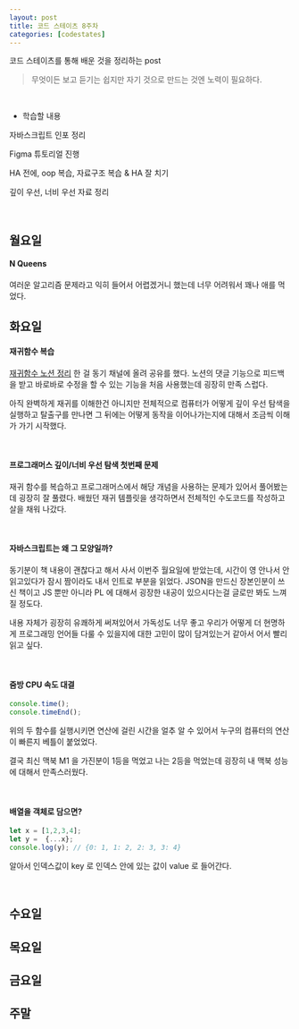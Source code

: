 ```yaml
---
layout: post
title: 코드 스테이츠 8주차
categories: [codestates]
---
```


코드 스테이츠를 통해 배운 것을 정리하는 post

> 무엇이든 보고 듣기는 쉽지만
> 자기 것으로 만드는 것엔 노력이 필요하다.

<br>

- 학습할 내용

자바스크립트 인포 정리

Figma 튜토리얼 진행

HA 전에, oop 복습, 자료구조 복습 & HA 잘 치기

깊이 우선, 너비 우선 자료 정리

<br>

## 월요일

#### N Queens

여러운 알고리즘 문제라고 익히 들어서 어렵겠거니 했는데 너무 어려워서 꽤나 애를 먹었다.



## 화요일

#### 재귀함수 복습

[재귀함수 노션 정리](https://www.notion.so/osunguk/dbf52a7f3635492b8f49cf3f24404b4c) 한 걸 동기 채널에 올려 공유를 했다. 노션의 댓글 기능으로 피드백을 받고 바로바로 수정을 할 수 있는 기능을 처음 사용했는데 굉장히 만족 스럽다.

아직 완벽하게 재귀를 이해한건 아니지만 전체적으로 컴퓨터가 어떻게 깊이 우선 탐색을 실행하고 탈출구를 만나면 그 뒤에는 어떻게 동작을 이어나가는지에 대해서 조금씩 이해가 가기 시작했다.

<br>

#### 프로그래머스 깊이/너비 우선 탐색 첫번째 문제

재귀 함수를 복습하고 프로그래머스에서 해당 개념을 사용하는 문제가 있어서 풀어봤는데 굉장히 잘 풀렸다. 배웠던 재귀 템플릿을 생각하면서 전체적인 수도코드를 작성하고 살을 채워 나갔다.

<br>

#### 자바스크립트는 왜 그 모양일까?

동기분이 책 내용이 괜찮다고 해서 사서 이번주 월요일에 받았는데, 시간이 영 안나서 안 읽고있다가 잠시 짬이라도 내서 인트로 부분을 읽었다. JSON을 만드신 장본인분이 쓰신 책이고 JS 뿐만 아니라 PL 에 대해서 굉장한 내공이 있으시다는걸 글로만 봐도 느껴질 정도다.

내용 자체가 굉장히 유쾌하게 써져있어서 가독성도 너무 좋고 우리가 어떻게 더 현명하게 프로그래밍 언어들 다룰 수 있을지에 대한 고민이 많이 담겨있는거 같아서 어서 빨리 읽고 싶다.

<br>

#### 줌방 CPU 속도 대결

```javascript
console.time();
console.timeEnd();
```

위의 두 함수를 실행시키면 연산에 걸린 시간을 얼추 알 수 있어서 누구의 컴퓨터의 연산이 빠른지 베틀이 붙었었다.

결국 최신 맥북 M1 을 가진분이 1등을 먹었고 나는 2등을 먹었는데 굉장히 내 맥북 성능에 대해서 만족스러웠다.

<br>

#### 배열을 객체로 담으면?

```javascript
let x = [1,2,3,4];
let y =  {...x};
console.log(y); // {0: 1, 1: 2, 2: 3, 3: 4}
```

알아서 인덱스값이 key 로 인덱스 안에 있는 값이 value 로 들어간다.

<br>

## 수요일



## 목요일



## 금요일



## 주말

